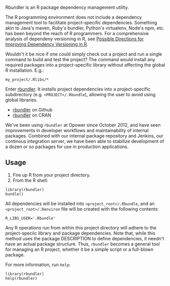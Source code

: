 Rbundler is an R package dependency management utility.


The R programming environment does not include a dependency management tool to facilitate project-specific dependencies. Something akin to Java's maven, Ruby's bundler, Python's virtualenv, Node's npm, etc. has been beyond the reach of R programmers. For a comprehensive analysis of dependeny versioning in R, see [Possible Directions for Improving Dependency Versioning in R](http://arxiv.org/abs/1303.2140).

Wouldn't it be nice if one could simply check out a project and run a single command to build and test the project? The command would install any required packages into a project-specific library without affecting the global R installation. E.g.:

    my_project/.Rlibs/*


Enter [rbundler](http://cran.r-project.org/web/packages/rbundler/index.html). It installs project dependencies into a project-specific subdirectory (e.g. `<PROJECT>/.Rbundle`), allowing the user to avoid using global libraries.

 * [rbundler](https://github.com/opower/rbundler) on Github
 * [rbundler](http://cran.r-project.org/web/packages/rbundler/index.html) on CRAN

We've been using `rbundler` at Opower since October 2012, and have seen improvements in developer workflows and maintainability of internal packages. Combined with our internal package repository and Jenkins, our continous integration server, we have been able to stabilize development of a dozen or so packages for use in production applications.

Usage
-----

1. Fire up R from your project directory.
2. From the R shell:

```
library(rbundler)
bundle()
```

All dependencies will be installed into `<project_root>/.Rbundle`, and an `<project_root>/.Renviron` file will be created with the following contents:

    R_LIBS_USER='.Rbundle'

Any R operations run from within this project directory will adhere to the project-speciic library and package dependencies. Note that, while this method uses the package DESCRIPTION to define dependencies, it needn't have an actual package structure. Thus, `rbundler` becomes a general tool for managing an R project, whether it be a simple script or a full-blown package.

For more information, run `help`:

    library(rbundler)
    help(rbundler)

